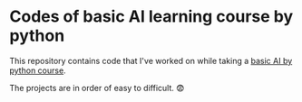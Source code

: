 # Codes of basic AI learning course by python

This repository contains code that I've worked on while taking a <a href="https://toplearn.com/c/MjB3">basic AI by python course</a>.

The projects are in order of easy to difficult. 😨
